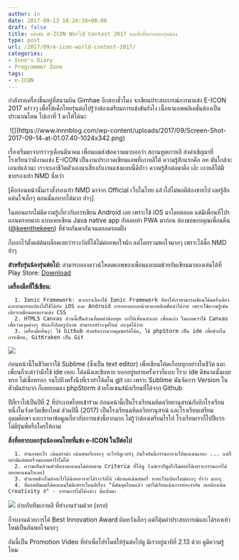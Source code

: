 ```yaml
---
author: in
date: 2017-09-13 18:24:19+00:00
draft: false
title: แข่งขัน e-ICON World Contest 2017 และสิ่งที่อยากบอกรุ่นน้อง
type: post
url: /2017/09/e-icon-world-contest-2017/
categories:
- Innn's Diary
- Programmer Zone
tags:
- e-ICON
---
```


กำลังรอเครื่องขึ้นอยู่ที่สนามบิน Gimhae อีกสองชั่วโมง จะเขียนประสบการณ์การมาแข่ง E-ICON 2017 คร่าวๆ เพื่อให้เด็กไทยรุ่นต่อไปรู้ว่าต้องเตรียมการแข่งขันยังไง เนื้อหาแอพพลิเคชั่นต้องเป็นประมาณไหน ไปเอาที่ 1 มาให้ได้นะ
<!-- more --> ![](https://www.innnblog.com/wp-content/uploads/2017/09/Screen-Shot-2017-09-14-at-01.07.40-1024x342.png)


เรื่องเริ่มมาจากราวๆเดือนมีนาคม เพื่อนผมส่งข้อความมาบอกว่า สถานทูตเกาหลี ส่งคำเชิญมาที่โรงเรียนว่ามีงานแข่ง E-ICON เป็นงานประกวดเขียนแอพที่เกาหลีใต้ ความรู้สึกแรกคือ อห มันใกล้จะเอนท์แล้วนะ เราจะเอาชีวิตตัวเองมาเสี่ยงกับงานแข่งแบบนี้ดีป่าว ความรู้สึกต่อมาคือ เอ๊ะ เกาหลีใต้มีขายรองเท้า NMD นี่หว่า

[คือก่อนหน้านั้นเราสั่งรองเท้า NMD มาจาก Official เว็บในไทย แล้วใส่ไม่พอดีต้องขายไป เลยรู้สึกแค้นใจเล็กๆ ตอนนั้นอยากได้มาก ฮ่าๆ]

ในตอนแรกไม่มีความรู้เกี่ยวกับการเขียน Android เลย เพราะใช้ iOS มาโดยตลอด แต่มีเพื่อนที่โปรแอนดรอยมาก แบบเคยเขียน Java native app กับเคยทำ PWA มาก่อน ต้องขอขอบคุณเพื่อนคีน ([@keenthekeen](http://twitter.com/keenthekeen)) ที่ช่วยกันพากันจนตลอดรอดฝั่ง

ก็บอกไว้ตั้งแต่ต้นบล็อคเลยว่ารางวัลที่ได้ไม่ค่อยพอใจนัก แต่โดยรวมพอใจมากๆ เพราะได้ซื้อ NMD ฮ่าๆ


**สำหรับรุ่นน้องรุ่นต่อไป:** สามารถลองดาวน์โหลดแอพของเพื่อนและผมช่วยกันเขียนมาลองเล่นได้ที่ Play Store: [Download](https://play.google.com/store/apps/details?id=net.keendev.recall&ah=W5mrLiTEtJsCx7DuOgvM2NPoMgs)

**เครื่องมือที่ใช้เขียน:**



 	  1. Ionic Framework: พวกเราเลือกใช้ Ionic Framework ที่ทำให้เราสามารถเขียนโค้ดครั้งเดียว และสามารถแปลงไปใช้ได้กับ iOS และ Android การออกแบบหน้าตาแอพลิเคชั่นทำได้ง่าย เพราะใช้ความรู้เช่นเดียวเหมือนตอนเราแต่ง CSS
 	  2. HTML5 Canvas ส่วนนี้เป็นส่วนที่ผมทำน้อยสุด ยกให้เพื่อนทำเลย เพื่อนเก่ง ในแอพเราใช้ Canvas เพื่อวาดจุดต่างๆ ทับลงไปบนรูปภาพ สามารถสร้างจุดใหม่ ลบจุดได้ง่าย
 	  3. เครื่องมืออื่นๆ: ใช้ Github สำหรับการควบคุมซอร์สโค้ด, ใช้ phpStorm เป็น ide เพื่อช่วยในการเขียน, GitKraken เป็น Git

![](https://www.innnblog.com/wp-content/uploads/2017/09/IMG_2525-e1505325266879-1024x655.jpg)


ก่อนหน้านี้ในชีวิตเราใช้ Sublime (ซึ่งเป็น text editor) เพื่อเขียนโค้ดเกือบทุกอย่างในชีวิต และเพื่อนก็จะด่าว่ามึงใช้ ide เหอะ โค้ดมึงเละชิบหาย บอกอยู่หลายครั้งเราก็แบบ ไรวะ ide ดีขนาดนั้นเลยหรอ ไม่เชื่อหรอก จนไปถึงครั้งนึงที่เราทำโค้ดใน git เละ เพราะ Sublime มันจัดการ Version ในตัวมันลำบาก ก็เลยยอมลง phpStorm ด้วยไลเซนส์นักเรียนที่ได้จาก Github

ปีที่เราไปเป็นปีที่ 2 ที่ประเทศไทยเข้าร่วม ก่อนหน้านี้เป็นโรงเรียนมหิดลวิทยานุสรณ์กับอีกโรงเรียนหนึ่งในจังหวัดเชียงใหม่ ส่วนปีนี้ (2017) เป็นโรงเรียนมหิดลวิทยานุสรณ์ และโรงเรียนเตรียมอุดมศึกษา และเราหาข้อมูลเกี่ยวกับการแข่งนี้ยากมาก ไม่รู้ว่าต้องเตรียมไรไป โรงเรียนเราก็ไปปีแรก ไม่มีรุ่นพี่หรือใครให้ถาม

**สิ่งที่อยากบอกรุ่นน้องคนไทยที่แข่ง e-ICON ในปีต่อไป**



 	  1. ทำแอพอะไร เน้นดราม่า เน้นสตอรี่เยอะๆ อะไรที่ดูเวอร์ๆ กินใจอันนี้กรรมการจะให้คะแนนเยอะ ... แต่ก็อย่ามีแต่สตอรี่จนแอพทำไรไม่ได้
 	  2. ความเห็นส่วนตัวคือลงคะแนนไม่ค่อยตาม Criteria ที่ให้ดู (แต่เราก็พูดไรไม่ค่อยได้เพราะกรรมการไม่บอกคะแนนไรเลย)
 	  3. ตัวแอพข้างในทำอะไรได้น้อยอาจจะได้รางวัลได้ เพียงแค่เน้นสตอรี่ หาอะไรแปลกใหม่มากๆ ย้ำว่า มากๆ
 	  4. ที่แอพทีมผมได้คะแนนไม่ดีเพราะโดนติเรื่อง "นี่มันยุคไหนแล้ว เขาไม่เรียนเน้นการท่องจำกัน เธอต้องเน้น Creativity สิ" - กรรมการไม่ได้กล่าว นี่แปลมา

![](https://www.innnblog.com/wp-content/uploads/2017/09/20953262_1877389005913396_1763507085659562826_n.jpg)
ถ่ายกับทีมเกาหลี ที่ทำงานร่วมด้วย (หรอ)

ก็จบงานด้วยการได้ Best Innovation Award ผิดหวังเล็กๆ แต่ก็คุ้มค่าประสบการณ์และได้รองเท้าใหม่เป็นอันพอใจมากๆ



อันนี้เป็น Promotion Video ที่ทำเพื่อโปรโมตให้รุ่นต่อไปดู มีเราอยู่นาทีที่ 2.13 ด้วย ดูมีความรู้ไหม
